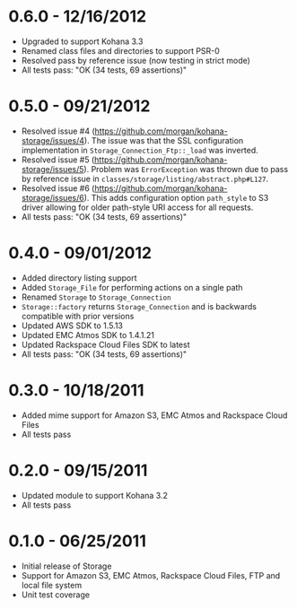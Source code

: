 # 0.6.0 - 12/16/2012

- Upgraded to support Kohana 3.3
- Renamed class files and directories to support PSR-0
- Resolved pass by reference issue (now testing in strict mode)
- All tests pass: "OK (34 tests, 69 assertions)"

# 0.5.0 - 09/21/2012

- Resolved issue #4 (https://github.com/morgan/kohana-storage/issues/4). The issue was that the 
SSL configuration implementation in `Storage_Connection_Ftp::_load` was inverted.
- Resolved issue #5 (https://github.com/morgan/kohana-storage/issues/5). Problem was 
`ErrorException` was thrown due to pass by reference issue in 
`classes/storage/listing/abstract.php#L127`.
- Resolved issue #6 (https://github.com/morgan/kohana-storage/issues/6). This adds configuration 
option `path_style` to S3 driver allowing for older path-style URI access for all requests.
- All tests pass: "OK (34 tests, 69 assertions)"

# 0.4.0 - 09/01/2012

- Added directory listing support
- Added `Storage_File` for performing actions on a single path
- Renamed `Storage` to `Storage_Connection`
- `Storage::factory` returns `Storage_Connection` and is backwards compatible with prior versions
- Updated AWS SDK to 1.5.13
- Updated EMC Atmos SDK to 1.4.1.21
- Updated Rackspace Cloud Files SDK to latest
- All tests pass: "OK (34 tests, 69 assertions)"

# 0.3.0 - 10/18/2011

- Added mime support for Amazon S3, EMC Atmos and Rackspace Cloud Files
- All tests pass

# 0.2.0 - 09/15/2011

- Updated module to support Kohana 3.2
- All tests pass

# 0.1.0 - 06/25/2011

- Initial release of Storage
- Support for Amazon S3, EMC Atmos, Rackspace Cloud Files, FTP and local file system
- Unit test coverage
